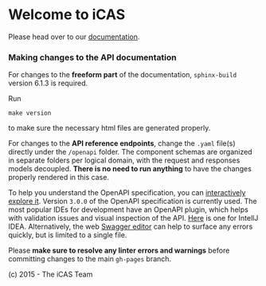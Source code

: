 # Welcome to iCAS

Please head over to our [documentation](https://ecg-icas.github.io/icas/doc/prod/).

### Making changes to the API documentation
For changes to the **freeform part** of the documentation, `sphinx-build` version 6.1.3 is required. 

Run
```
make version
```
to make sure the necessary html files are generated properly.
 
For changes to the **API reference endpoints**, change the `.yaml` file(s) directly under the `/openapi` folder.
The component schemas are organized in separate folders per logical domain, with the request and responses models decoupled.
**There is no need to run anything** to have the changes properly rendered in this case.

To help you understand the OpenAPI specification, you can [interactively explore it](https://openapi-map.apihandyman.io/?version=3.0).
Version `3.0.0` of the OpenAPI specification is currently used.
The most popular IDEs for development have an OpenAPI plugin, which helps with validation issues and visual inspection of the API.
[Here](https://plugins.jetbrains.com/plugin/14837-openapi-swagger-editor) is one for IntellJ IDEA.
Alternatively, the web [Swagger editor](https://editor.swagger.io/) can help to surface any errors quickly, but is limited to a single file.

Please **make sure to resolve any linter errors and warnings** before committing changes to the main `gh-pages` branch.

(c) 2015 - The iCAS Team
